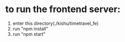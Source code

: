 <!--
 * @Author: University of Illinois at Urbana Champaign
 * @Date: 2023-07-14 10:34:27
 * @LastEditTime: 2023-07-14 14:37:47
 * @FilePath: /README.md
 * @Description:
-->

# to run the frontend server:

1. enter this directory(./kishu/timetravel_fe)
2. run "npm install"
3. run "npm start"
